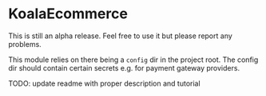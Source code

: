 # KoalaEcommerce
This is still an alpha release. Feel free to use it but please report any problems.

This module relies on there being a `config` dir in the project root. The config dir should contain certain secrets
e.g. for payment gateway providers.

TODO: update readme with proper description and tutorial